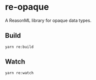 # re-opaque

A ReasonML library for opaque data types.

## Build

```
yarn re:build
```

## Watch

```
yarn re:watch
```
